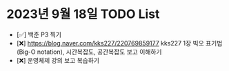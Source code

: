 # 2023년 9월 18일 TODO List
- [:white_check_mark:] 백준 P3 찍기
- [:x:] https://blog.naver.com/kks227/220769859177 kks227 1장 빅오 표기법(Big-O notation), 시간복잡도, 공간복잡도 보고 이해하기
- [:x:] 운영체제 강의 보고 복습하기